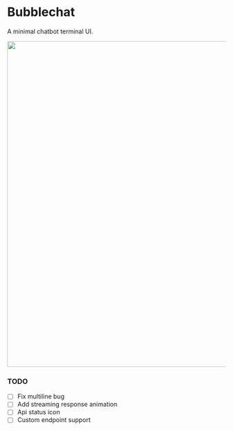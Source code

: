 # Bubblechat

A minimal chatbot terminal UI.

<img width="750" src="./bubblechat.gif" />

### TODO

- [ ] Fix multiline bug
- [ ] Add streaming response animation
- [ ] Api status icon
- [ ] Custom endpoint support
